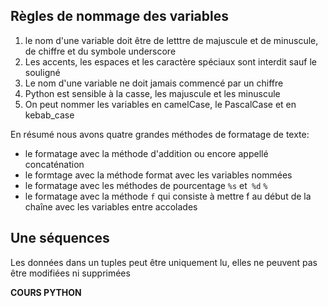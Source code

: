 ## Règles de nommage des variables

1. le nom d'une variable doit être de letttre de majuscule et de minuscule, de chiffre et du symbole underscore 
2. Les accents, les espaces et les caractère spéciaux sont interdit sauf le souligné
3. Le nom d'une variable ne doit jamais commencé par un chiffre 
4. Python est sensible à la casse, les majuscule et les minuscule
5. On peut nommer les variables en camelCase, le PascalCase et en kebab_case

En résumé nous avons quatre grandes méthodes de formatage de texte: 

- le formatage avec la méthode d'addition ou encore appellé concaténation
- le formtage avec la méthode format avec les variables nommées
- le formatage avec les méthodes de pourcentage `%s` et` %d` `%`
- le formatage avec la méthode `f` qui consiste à mettre f au début de la chaîne avec les variables entre accolades

## Une séquences

Les données dans un tuples peut être uniquement lu, elles ne peuvent pas être modifiées ni supprimées


******************COURS PYTHON******************

